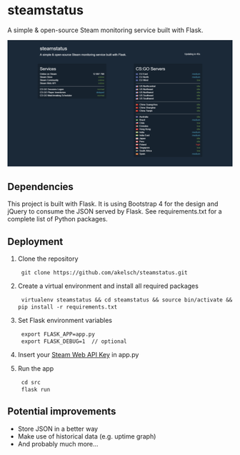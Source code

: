 # steamstatus
A simple &amp; open-source Steam monitoring service built with Flask.

<img src="https://raw.githubusercontent.com/akelsch/steamstatus/master/readme.png" width="540">

## Dependencies
This project is built with Flask. It is using Bootstrap 4 for the design and jQuery to consume the JSON served by Flask. See requirements.txt for a complete list of Python packages.

## Deployment
1. Clone the repository

        git clone https://github.com/akelsch/steamstatus.git

2. Create a virtual environment and install all required packages

        virtualenv steamstatus && cd steamstatus && source bin/activate && pip install -r requirements.txt

3. Set Flask environment variables

        export FLASK_APP=app.py
        export FLASK_DEBUG=1  // optional

4. Insert your [Steam Web API Key](https://steamcommunity.com/dev/apikey) in app.py

5. Run the app

        cd src
        flask run

## Potential improvements
* Store JSON in a better way
* Make use of historical data (e.g. uptime graph)
* And probably much more...
